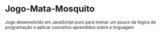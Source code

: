 # Jogo-Mata-Mosquito
 Jogo desenvolvido em JavaScript puro para treinar um pouco da lógica de programação e aplicar conceitos aprendidos sobre a linguagem
